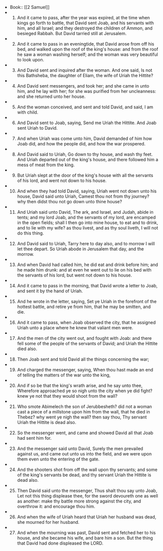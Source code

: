 - Book:: [[2 Samuel]]
- 1. And it came to pass, after the year was expired, at the time when kings go forth to battle, that David sent Joab, and his servants with him, and all Israel; and they destroyed the children of Ammon, and besieged Rabbah. But David tarried still at Jerusalem.
- 2. And it came to pass in an eveningtide, that David arose from off his bed, and walked upon the roof of the king's house: and from the roof he saw a woman washing herself; and the woman was very beautiful to look upon.
- 3. And David sent and inquired after the woman. And one said, Is not this Bathsheba, the daughter of Eliam, the wife of Uriah the Hittite?
- 4. And David sent messengers, and took her; and she came in unto him, and he lay with her; for she was purified from her uncleanness: and she returned unto her house.
- 5. And the woman conceived, and sent and told David, and said, I am with child.
- 6. And David sent to Joab, saying, Send me Uriah the Hittite. And Joab sent Uriah to David.
- 7. And when Uriah was come unto him, David demanded of him how Joab did, and how the people did, and how the war prospered.
- 8. And David said to Uriah, Go down to thy house, and wash thy feet. And Uriah departed out of the king's house, and there followed him a mess of meat from the king.
- 9. But Uriah slept at the door of the king's house with all the servants of his lord, and went not down to his house.
- 10. And when they had told David, saying, Uriah went not down unto his house, David said unto Uriah, Camest thou not from thy journey? why then didst thou not go down unto thine house?
- 11. And Uriah said unto David, The ark, and Israel, and Judah, abide in tents; and my lord Joab, and the servants of my lord, are encamped in the open fields; shall I then go into mine house, to eat and to drink, and to lie with my wife? as thou livest, and as thy soul liveth, I will not do this thing.
- 12. And David said to Uriah, Tarry here to day also, and to morrow I will let thee depart. So Uriah abode in Jerusalem that day, and the morrow.
- 13. And when David had called him, he did eat and drink before him; and he made him drunk: and at even he went out to lie on his bed with the servants of his lord, but went not down to his house.
- 14. And it came to pass in the morning, that David wrote a letter to Joab, and sent it by the hand of Uriah.
- 15. And he wrote in the letter, saying, Set ye Uriah in the forefront of the hottest battle, and retire ye from him, that he may be smitten, and die.
- 16. And it came to pass, when Joab observed the city, that he assigned Uriah unto a place where he knew that valiant men were.
- 17. And the men of the city went out, and fought with Joab: and there fell some of the people of the servants of David; and Uriah the Hittite died also.
- 18. Then Joab sent and told David all the things concerning the war;
- 19. And charged the messenger, saying, When thou hast made an end of telling the matters of the war unto the king,
- 20. And if so be that the king's wrath arise, and he say unto thee, Wherefore approached ye so nigh unto the city when ye did fight? knew ye not that they would shoot from the wall?
- 21. Who smote Abimelech the son of Jerubbesheth? did not a woman cast a piece of a millstone upon him from the wall, that he died in Thebez? why went ye nigh the wall? then say thou, Thy servant Uriah the Hittite is dead also.
- 22. So the messenger went, and came and showed David all that Joab had sent him for.
- 23. And the messenger said unto David, Surely the men prevailed against us, and came out unto us into the field, and we were upon them even unto the entering of the gate.
- 24. And the shooters shot from off the wall upon thy servants; and some of the king's servants be dead, and thy servant Uriah the Hittite is dead also.
- 25. Then David said unto the messenger, Thus shalt thou say unto Joab, Let not this thing displease thee, for the sword devoureth one as well as another: make thy battle more strong against the city, and overthrow it: and encourage thou him.
- 26. And when the wife of Uriah heard that Uriah her husband was dead, she mourned for her husband.
- 27. And when the mourning was past, David sent and fetched her to his house, and she became his wife, and bare him a son. But the thing that David had done displeased the LORD.

